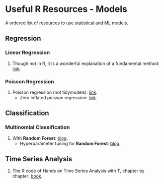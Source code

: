 # Useful R Resources - Models
A ordered list of resources to use statistical and ML models.

## Regression

### Linear Regression
1. Though not in R, it is a wonderful explanation of a fundamental method: [link](https://mlu-explain.github.io/linear-regression/).

### Poisson Regression
1. Poisson regression (not tidymodels): [link](https://www.dataquest.io/blog/tutorial-poisson-regression-in-r/).
   - Zero inflated poisson regression: [link](https://juliasilge.com/blog/rstats-vignettes/).

## Classification


### Multinomial Classification
1. With **Random Forest**: [blog](https://juliasilge.com/blog/multinomial-volcano-eruptions/).
   - Hyperparameter tuning for **Random Forest**: [blog](https://juliasilge.com/blog/sf-trees-random-tuning/).

## Time Series Analysis
1. The R code of Hands on Time Series Analysis with T, chapter by chapter: [book](https://github.com/RamiKrispin/Hands-On-Time-Series-Analysis-with-R).
